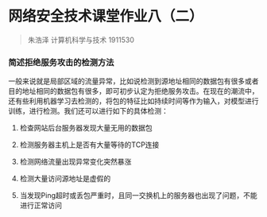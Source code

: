 # 网络安全技术课堂作业八（二）

> 朱浩泽 计算机科学与技术 1911530



### 简述拒绝服务攻击的检测方法

一般来说就是局部区域的流量异常，比如说检测到源地址相同的数据包有很多或者目的地址相同的数据包有很多，即可初步认定为拒绝服务攻击。在现在的潮流中，还有些利用机器学习去检测的，将包的特征比如持续时间等作为输入，对模型进行训练，进行检测。我们还可以进行如下的具体检测：

1. 检查网站后台服务器发现大量无用的数据包

2. 检测服务器主机上是否有大量等待的TCP连接

3. 检测网络流量出现异常变化突然暴涨

4. 检测大量访问源地址是虚假的

5. 当发现Ping超时或丢包严重时，且同一交换机上的服务器也出现了问题，不能进行正常访问

